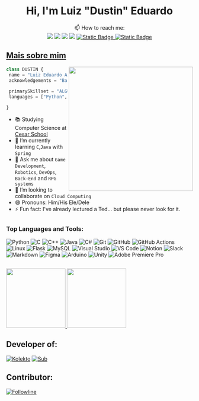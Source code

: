 <div align="center">
<h1>Hi, I'm Luiz "Dustin" Eduardo</h1>
</div>

<p align='center'>

</p>
<div align="center">
📫 How to reach me:

<div align="center"> 
  <a href = "mailto:Brayner.luizeduardo@gmail.com"><img src="https://img.shields.io/badge/-Gmail-%23333?style=for-the-badge&logo=gmail&logoColor=white" target="_blank"></a>
  <a href = "mailto:leab@cesar.school"><img src="https://img.shields.io/badge/-Gmail-%23333?style=for-the-badge&logo=gmail&logoColor=red" target="_blank"></a>
  <a href="https://www.linkedin.com/in/luiz-edu0202/" target="_blank"><img src="https://img.shields.io/badge/-LinkedIn-%230077B5?style=for-the-badge&logo=linkedin&logoColor=white" target="_blank"></a> 
   <a href = "https://exercism.org/profiles/Likeninjabr0202"><img src="https://img.shields.io/badge/-Exercism-%23333?style=for-the-badge&logo=exercism&logoColor=white" target="_blank"></a>
  <a href = "https://replit.com/@LUIZEDUARDO193"><img alt="Static Badge" src="https://img.shields.io/badge/Replit-DD1200?style=for-the-badge&logo=Replit&logoColor=white">
  <a href = "https://www.beecrowd.com.br/judge/pt/profile/835605"><img alt="Static Badge" src="https://img.shields.io/badge/Beecrowd-purple?style=for-the-badge&link=https%3A%2F%2Fwww.beecrowd.com.br%2Fjudge%2Ffavicon.ico">
</div>
</div>

## Mais sobre mim

<img align="right" width="335" src="https://i2.wp.com/allhtaccess.info/wp-content/uploads/2018/03/programming.gif?fit=1281%2C716&ssl=1" />

```Python
class DUSTIN {
 name = "Luiz Eduardo Araujo Brayner"
 acknowledgements = "Back-end dev".join(college.learning())
 
 primarySkillset = "ALGUMAS HABILIDADES"
 languages = ["Python","Java","C", "C++","C#"] 

}
```

- 📚 Studying Computer Science at [Cesar School](https://github.com/Abduzidos)
- 🌱 I’m currently learning `C`,`Java` with `Spring`<br>
- 💬 Ask me about `Game Development`, `Robotics`, `DevOps`, `Back-End` and `RPG systems`<br>
- 👯 I’m looking to collaborate on `Cloud Computing`
- 😄 Pronouns: Him/His Ele/Dele<br>
- ⚡ Fun fact: I've already lectured a Ted... but please never look for it.<br>


##

### Top Languages and Tools:

![Python](https://img.shields.io/badge/Python-3776ab?style=for-the-badge&logo=python&logoColor=white)
![C](https://img.shields.io/badge/c-%2300599C.svg?style=for-the-badge&logo=c&logoColor=white)
![C++](https://img.shields.io/badge/c++-%2300599C.svg?style=for-the-badge&logo=c%2B%2B&logoColor=white)
![Java](https://img.shields.io/badge/java-%23ED8B00.svg?style=for-the-badge&logo=openjdk&logoColor=white)
![C#](https://img.shields.io/badge/c%23-%23239120.svg?style=for-the-badge&logo=csharp&logoColor=white)
![Git](https://img.shields.io/badge/Git-f05032?style=for-the-badge&logo=git&logoColor=white)
![GitHub](https://img.shields.io/badge/GitHub-181717?style=for-the-badge&logo=github&logoColor=white)
![GitHub Actions](https://img.shields.io/badge/github%20actions-%232671E5.svg?style=for-the-badge&logo=githubactions&logoColor=white)
![Linux](https://img.shields.io/badge/linux-FCC624?style=for-the-badge&logo=linux&logoColor=white)
![Flask](https://img.shields.io/badge/Flask-000000?style=for-the-badge&logo=flask&logoColor=white)
![MySQL](https://img.shields.io/badge/MySQL-00000F?style=for-the-badge&logo=mysql&logoColor=white)
![Visual Studio](https://img.shields.io/badge/Visual%20Studio-5C2D91?style=for-the-badge&logo=visual-studio&logoColor=white)
![VS Code](https://img.shields.io/badge/VS%20Code-007acc?style=for-the-badge&logo=visual-studio-code&logoColor=white)
![Notion](https://img.shields.io/badge/Notion-000000?style=for-the-badge&logo=notion&logoColor=white)
![Slack](https://img.shields.io/badge/Slack-4A154B?style=for-the-badge&logo=slack&logoColor=white)
![Markdown](https://img.shields.io/badge/markdown-%23000000.svg?style=for-the-badge&logo=markdown&logoColor=white)
![Figma](https://img.shields.io/badge/Figma-F24E1E?style=for-the-badge&logo=figma&logoColor=white)
![Arduino](https://img.shields.io/badge/Arduino-00979D?style=for-the-badge&logo=arduino&logoColor=white)
![Unity](https://img.shields.io/badge/Unity-000000?style=for-the-badge&logo=unity&logoColor=white)
![Adobe Premiere Pro](https://img.shields.io/badge/Adobe%20Premiere%20Pro-9999FF.svg?style=for-the-badge&logo=Adobe%20Premiere%20Pro&logoColor=white)


##

<div>
  <a align="left" href="https://github.com/luiz-edu0202">
    <img height="160em" src="https://github-readme-stats.vercel.app/api?username=Luiz-Edu0202&show_icons=true&theme=tokyonight&include_all_commits=true&count_private=true"/>
  </a>
  <a href="https://github.com/luiz-edu0202">
    <img align="rigth" height="160em" src="https://streak-stats.demolab.com?user=luiz-edu0202&theme=tokyonight&date_format=M%20j%5B%2C%20Y%5D&/">
  </a>
</div>
  
 ## Developer of:

[![Kolekto](https://github-readme-stats.vercel.app/api/pin/?username=P-E-N-T-E-S&repo=Kolekto&title_color=C9D1D9&icon_color=8B949E&text_color=8B949E&bg_color=0D1117)](https://github.com/P-E-N-T-E-S/Kolekto)
[![Sub](https://github-readme-stats.vercel.app/api/pin/?username=P-E-N-T-E-S&repo=Sub&title_color=C9D1D9&icon_color=8B949E&text_color=8B949E&bg_color=0D1117)](https://github.com/P-E-N-T-E-S/Sub)
   

 ## Contributor:

[![Followline](https://github-readme-stats.vercel.app/api/pin/?username=garagino&repo=Followline&title_color=C9D1D9&icon_color=8B949E&text_color=8B949E&bg_color=0D1117)](https://github.com/garagino/Followline)

<!--
Future inserts

## Most Useds languages

<a href="https://github.com/luiz-edu0202">
    <img align="left" height="150em" src="http://git-stats-definitive.vercel.app/api/top-langs/?username=Luiz-Edu0202&layout=compact&theme=tokyonight"/>
</a>

### Developer of

[![XXX](XXX?username=ErickSimoes&repo=XXX&title_color=C9D1D9&icon_color=8B949E&text_color=8B949E&bg_color=0D1117)](https:/XXX)

[![FunnyAlgorithms](https://github-readme-stats.vercel.app/api/pin/?username=ReciHub&repo=FunnyAlgorithms&title_color=C9D1D9&icon_color=8B949E&text_color=8B949E&bg_color=0D1117)](https://github.com/ReciHub/FunnyAlgorithms)

### Trophies

<div>
  <img width=800 src="https://github-profile-trophy.vercel.app/?username=Luiz-Edu0202&theme=discord_old_blurple&margin-w=3&margin-h=15"/>
</div>


### Experiência de trabalho
Na visão geral abaixo você encontrará minha experiência de trabalho mais recente:

[<img align="left" height="94px" width="94px" alt="Warpnet" src="https://www.spacex.com/static/images/share.jpg"/>](https://www.spacex.com/)

**Software Engineer** \
[**SpaceX**](https://www.spacex.com/) • Full-time \
Linguagens & Tecnologias: `Python`, `Django`, `C++`, `JavaScript`, `GoLang`, `SaltStack`,\
Projetos em destaque: [Rocket](https://www.spacex.com/), [Marte](https://pt.wikipedia.org/wiki/Marte_(planeta))
<br/>

[<img align="left" height="94px" width="94px" alt="Rocketseat" src="https://yt3.ggpht.com/ytc/AKedOLQkXnYChXAHOeBQLzwhk1_BHYgUXs6ITQOakoeNoQ=s900-c-k-c0x00ffffff-no-rj"/>](https://rocketseat.com.br/)

**Frot-end Developer (Jr)** \
[**Rocketseat**](https://rocketseat.com.br/) • Contract \
Linguagens & Tecnologias: `JavaScript`, `Node`, `React`\
Projetos em destaque: [Ignite](), [Bootcamp]()
<br/>

[<img align="left" height="94px" width="94px" alt="Nubank" src="https://nubank.com.br/images/nu-icon.png?v=2"/>](https://nubank.com.br/)

**Software Engineer** \
[**Nubank**](https://nubank.com.br/) • Contract \
Linguagens & Tecnologias: `React Native`, `Node`, `Swift`, `Kotlin`, `OpenShift` \
Projetos em destaque: [App](https://nubank.com.br/)
<br/>
<br/>

Por favor, encontre-me no [LinkedIn](https://www.linkedin.com/in/put-here-your-username/) para uma descrição mais detalhada da minha experiência de trabalho, educação e certificação.



Garoto de programa. Trabalha e interage em todas as abordagens: frente (front) e fundo (back). Atende em finais de semana e durante feriados-->
